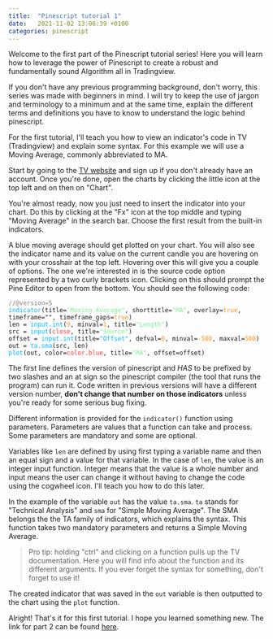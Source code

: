 ```yaml
---
title:  "Pinescript tutorial 1"
date:   2021-11-02 13:06:39 +0100
categories: pinescript
---
```

Welcome to the first part of the Pinescript tutorial series! Here you will learn how to leverage the power of Pinescript to create a robust and fundamentally sound Algorithm all in Tradingview.

If you don't have any previous programming background, don't worry, this series was made with beginners in mind. I will try to keep the use of jargon and terminology to a minimum and at the same time, explain the different terms and definitions you have to know to understand the logic behind pinescript.

For the first tutorial, I'll teach you how to view an indicator's code in TV (Tradingview) and explain some syntax. For this example we will use a Moving Average, commonly abbreviated to MA.

Start by going to the <a href="https://tradingview.com" target="_blank">TV website</a> and sign up if you don't already have an account. Once you're done, open the charts by clicking the little icon at the top left and on then on "Chart".

You're almost ready, now you just need to insert the indicator into your chart. Do this by clicking at the "Fx" icon at the top middle and typing "Moving Average" in the search bar. Choose the first result from the built-in indicators.

A blue moving average should get plotted on your chart. You will also see the indicator name and its value on the current candle you are hovering on with your crosshair at the top left. Hovering over this will give you a couple of options. The one we're interested in is the source code option represented by a two curly brackets icon. Clicking on this should prompt the Pine Editor to open from the bottom. You should see the following code:


<pre><code><span style="color: gray;">//@version=5</span>
<span style="color:#00B6FF;">indicator</span>(title=<span style="color:#79F293">"Moving Average"</span>, shorttitle=<span style="color:#79F293">"MA"</span>, overlay=<span style="color:#FA941E">true</span>, timeframe="", timeframe_gaps=<span style="color:#FA941E">true</span>)
len = <span style="color:#00B6FF;">input.int</span>(<span style="color:#FA941E;">9</span>, minval=<span style="color:#FA941E;">1</span>, title=<span style="color:#79F293;">"Length"</span>)
src = <span style="color:#00B6FF;">input</span>(<span style="color:#F73B3B;">close</span>, title=<span style="color:#79F293">"Source"</span>)
offset = <span style="color:#00B6FF;">input.int</span>(title=<span style="color:#00B6FF;">"Offset"</span>, defval=<span style="color:#FA941E">0</span>, minval=<span style="color:#FA941E">-500</span>, maxval=<span style="color:#FA941E">500</span>)
out = <span style="color:#00B6FF;">ta.sma</span>(src, len)
<span style="color:#00B6FF;">plot</span>(out, color=<span style="color:#F73B3B;">color.blue</span>, title=<span style="color:#79F293">"MA"</span>, offset=offset)
</code></pre>

The first line defines the version of pinescript and *HAS* to be prefixed by two slashes and an at sign so the pinescript compiler (the tool that runs the program) can run it. Code written in previous versions will have a different version number, __don't change that number on those indicators__ unless you're ready for some serious bug fixing.

Different information is provided for the `indicator()` function using parameters. Parameters are values that a function can take and process. Some parameters are mandatory and some are optional.

Variables like `len` are defined by using first typing a variable name and then an equal sign and a value for that variable. In the case of `len`, the value is an integer input function. Integer means that the value is a whole number and input means the user can change it without having to change the code using the cogwheel icon. I'll teach you how to do this later.  

In the example of the variable `out` has the value `ta.sma`. `ta` stands for "Technical Analysis" and `sma` for "Simple Moving Average". The SMA belongs the the TA family of indicators, which explains the syntax. This function takes two mandatory parameters and returns a Simple Moving Average. 

> Pro tip: holding "ctrl" and clicking on a function pulls up the TV documentation. Here you will find info about the function and its different arguments. If you ever forget the syntax for something, don't forget to use it!  

The created indicator that was saved in the `out` variable is then outputted to the chart using the `plot` function.

Alright! That's it for this first tutorial. I hope you learned something new. The link for part 2 can be found [here](../02/Pinescript-tutorial-2.html).